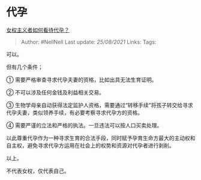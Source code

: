 # 代孕
[女权主义者如何看待代孕？](https://www.zhihu.com/question/39617570/answer/1685756150)

> Author: #NellNell
Last update: *25/08/2021*
Links:
Tags:

可以。

但有几个条件；

① 需要严格审查寻求代孕夫妻的资格，比如出具无法生育证明。

② 不可以涉及任何金钱及利益相关交易。

③ 生物学母亲自动获得法定监护人资格，需要通过“转移手续”将孩子转交给寻求代孕夫妻，类似领养手续，有必要考察寻求代孕方的资格。

④ 需要严谨的立法和严格的执法。一旦违法可以按人口买卖处理。

以此尊重代孕作为一种寻求生育的合法手段，同时赋予孕育生命方最大的主动权和自主权，避免寻求代孕方运用在社会上的权势和资源对代孕者进行剥削。

 以上。

不代表女权，仅代表自己。

